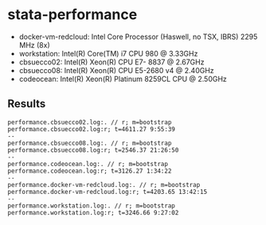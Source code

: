 # stata-performance

- docker-vm-redcloud: Intel Core Processor (Haswell, no TSX, IBRS) 2295 MHz (8x)
- workstation: Intel(R) Core(TM) i7 CPU         980  @ 3.33GHz
- cbsuecco02: Intel(R) Xeon(R) CPU E7- 8837  @ 2.67GHz
- cbsuecco08: Intel(R) Xeon(R) CPU E5-2680 v4 @ 2.40GHz
- codeocean: Intel(R) Xeon(R) Platinum 8259CL CPU @ 2.50GHz

## Results
```
performance.cbsuecco02.log:. // r; m=bootstrap
performance.cbsuecco02.log:r; t=4611.27 9:55:39
--
performance.cbsuecco08.log:. // r; m=bootstrap
performance.cbsuecco08.log:r; t=2546.37 21:26:50
--
performance.codeocean.log:. // r; m=bootstrap
performance.codeocean.log:r; t=3126.27 1:34:22
--
performance.docker-vm-redcloud.log:. // r; m=bootstrap
performance.docker-vm-redcloud.log:r; t=4203.65 13:42:15
--
performance.workstation.log:. // r; m=bootstrap
performance.workstation.log:r; t=3246.66 9:27:02
```